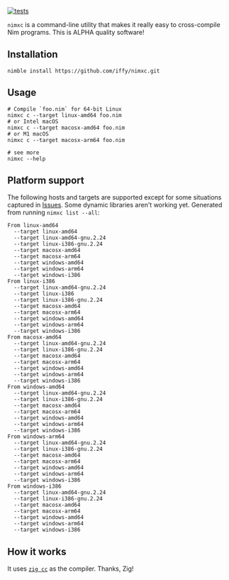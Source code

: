 [![tests](https://github.com/iffy/nimxc/actions/workflows/main.yml/badge.svg)](https://github.com/iffy/nimxc/actions/workflows/main.yml)

`nimxc` is a command-line utility that makes it really easy to cross-compile Nim
programs. This is ALPHA quality software!

## Installation

```
nimble install https://github.com/iffy/nimxc.git
```

## Usage

```
# Compile `foo.nim` for 64-bit Linux
nimxc c --target linux-amd64 foo.nim
# or Intel macOS
nimxc c --target macosx-amd64 foo.nim
# or M1 macOS
nimxc c --target macosx-arm64 foo.nim

# see more
nimxc --help
```

## Platform support

The following hosts and targets are supported except for some situations captured in [Issues](https://github.com/iffy/nimxc/issues).
Some dynamic libraries aren't working yet.
Generated from running `nimxc list --all`:

```
From linux-amd64
  --target linux-amd64
  --target linux-amd64-gnu.2.24
  --target linux-i386-gnu.2.24
  --target macosx-amd64
  --target macosx-arm64
  --target windows-amd64
  --target windows-arm64
  --target windows-i386
From linux-i386
  --target linux-amd64-gnu.2.24
  --target linux-i386
  --target linux-i386-gnu.2.24
  --target macosx-amd64
  --target macosx-arm64
  --target windows-amd64
  --target windows-arm64
  --target windows-i386
From macosx-amd64
  --target linux-amd64-gnu.2.24
  --target linux-i386-gnu.2.24
  --target macosx-amd64
  --target macosx-arm64
  --target windows-amd64
  --target windows-arm64
  --target windows-i386
From windows-amd64
  --target linux-amd64-gnu.2.24
  --target linux-i386-gnu.2.24
  --target macosx-amd64
  --target macosx-arm64
  --target windows-amd64
  --target windows-arm64
  --target windows-i386
From windows-arm64
  --target linux-amd64-gnu.2.24
  --target linux-i386-gnu.2.24
  --target macosx-amd64
  --target macosx-arm64
  --target windows-amd64
  --target windows-arm64
  --target windows-i386
From windows-i386
  --target linux-amd64-gnu.2.24
  --target linux-i386-gnu.2.24
  --target macosx-amd64
  --target macosx-arm64
  --target windows-amd64
  --target windows-arm64
  --target windows-i386
```

## How it works

It uses [`zig cc`](https://ziglang.org/) as the compiler. Thanks, Zig!
